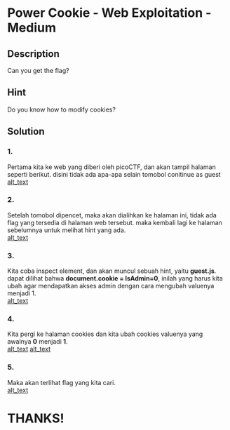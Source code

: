 # Power Cookie - Web Exploitation - Medium

## Description
Can you get the flag?


## Hint
Do you know how to modify cookies?

## Solution  

### 1.
Pertama kita ke web yang diberi oleh picoCTF, dan akan tampil halaman seperti berikut. disini tidak ada apa-apa selain tomobol conitinue as guest  
[alt_text](https://github.com/fauznazz-afk/ctf-writeup/blob/main/Documentation/PowerCookie/Screenshot%20From%202025-03-08%2009-25-18.png?raw=true)

### 2.
Setelah tomobol dipencet, maka akan dialihkan ke halaman ini, tidak ada flag yang tersedia di halaman web tersebut. maka kembali lagi ke halaman sebelumnya untuk melihat hint yang ada.  
[alt_text](https://github.com/fauznazz-afk/ctf-writeup/blob/main/Documentation/PowerCookie/Screenshot%20From%202025-03-08%2009-26-26.png?raw=true)

### 3.
Kita coba inspect element, dan akan muncul sebuah hint, yaitu **guest.js**. dapat dilihat bahwa **document.cookie = IsAdmin=0**, inilah yang harus kita ubah agar mendapatkan akses admin dengan cara mengubah valuenya menjadi 1.  
[alt_text](https://github.com/fauznazz-afk/ctf-writeup/blob/main/Documentation/PowerCookie/Screenshot%20From%202025-03-08%2009-27-01.png?raw=true)

### 4.
Kita pergi ke halaman cookies dan kita ubah cookies valuenya yang awalnya **0** menjadi **1**.  
[alt_text](https://github.com/fauznazz-afk/ctf-writeup/blob/main/Documentation/PowerCookie/Screenshot%20From%202025-03-08%2009-27-22.png?raw=true)
[alt_text](https://github.com/fauznazz-afk/ctf-writeup/blob/main/Documentation/PowerCookie/Screenshot%20From%202025-03-08%2009-27-30.png?raw=true)

### 5. 
Maka akan terlihat flag yang kita cari.  
[alt_text](https://github.com/fauznazz-afk/ctf-writeup/blob/main/Documentation/PowerCookie/Screenshot%20From%202025-03-08%2009-28-07.png?raw=true)  

# THANKS!




